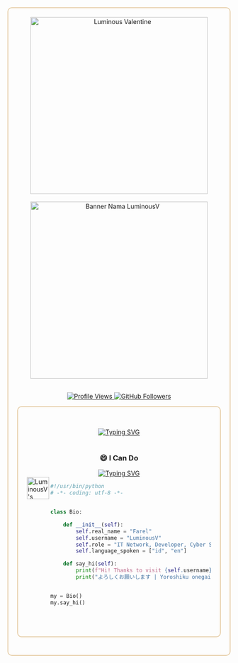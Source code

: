 <!-- ####### First Section #######-->

<div style="border: 2px solid #E7CFAA; border-radius: 10px; padding: 20px; margin-bottom: 20px;">

<div align="center">

  <!-- Gif Image -->
  <img src="https://media1.tenor.com/m/h5Lzr5BnGGAAAAAd/anime-luminous.gif" alt="Luminous Valentine" width="400"/>

  <div class="tenor-gif-embed" data-postid="9769138477087529056" data-share-method="host" data-aspect-ratio="1" data-width="100%"><a href="https://tenor.com/view/anime-luminous-luminus-luminas-valentine-gif-9769138477087529056"></div>

  <br>

  <!-- Name Banner -->
  <a href="https://github.com/LuminousVar">
    <img src="https://see.fontimg.com/api/rf5/dr2lZ/NzU2OTRhODgxMWYwNGRlZGI5NTFmYmQ1N2M0MTVjOTcudHRm/THVtaW5vdXNW/moomello-free-regular.png?r=fs&h=87&w=1333&fg=FFFFFF&bg=353D4B&tb=1&s=65" alt="Banner Nama LuminousV" width="400">
  </a>

</div>

<br/>

<!-- Follow Buttons -->
<p align="center">
  <a href="https://komarev.com/ghpvc/?username=LuminousVar&color=E7CFAA">
    <img src="https://komarev.com/ghpvc/?username=LuminousVar&color=4C47F1" alt="Profile Views"/>
  </a>
  <a href="https://github.com/LuminousVar"><img src="https://img.shields.io/github/followers/LuminousVar?label=Follow&style=social" alt="GitHub Followers"></a>
</p>




<!-- ####### Second Section #######-->
<div style="border: 2px solid #E7CFAA; border-radius: 10px; padding: 20px; margin-bottom: 20px;">

<!-- Typing SVG -->
<p align="center">
    <a href="https://github.com/LuminousVar">
        <img src="" />
    </a>
</p>

<div align="center">
  <a href="https://git.io/typing-svg">
    <img src="https://readme-typing-svg.demolab.com?font=Fira+Code&size=22&pause=1000&color=4C47F1&center=true&width=435&lines=Hello%2C+my+name+is+LuminousV" alt="Typing SVG" />
  </a>
</div>

<br/>

<div align="center">
  <h3>😄 I Can Do</h3>
  <a href="https://git.io/typing-svg">
    <img src="https://readme-typing-svg.demolab.com?font=Fira+Code&size=22&pause=1000&color=4C47F1&center=true&width=435&lines=Network;Coding;Cyber+Security;DevOps;Server+Management" alt="Typing SVG" />
  </a>
</div>

  <img src="https://avatars.githubusercontent.com/u/116353512?v=4" align="left" width="50" height="50" alt="LuminousV's Avatar"/>


<!-- Chatting Reference -->

```python
#!/usr/bin/python
# -*- coding: utf-8 -*-


class Bio:

    def __init__(self):
        self.real_name = "Farel"
        self.username = "LuminousV"
        self.role = "IT Network, Developer, Cyber Security, DevOps"
        self.language_spoken = ["id", "en"]

    def say_hi(self):
        print(f"Hi! Thanks to visit {self.username} Github")
        print("よろしくお願いします | Yoroshiku onegai shimasu")


my = Bio()
my.say_hi()
```

<br>
<br>